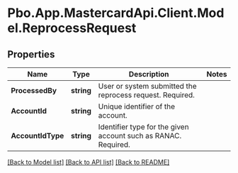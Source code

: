 # Pbo.App.MastercardApi.Client.Model.ReprocessRequest
## Properties

Name | Type | Description | Notes
------------ | ------------- | ------------- | -------------
**ProcessedBy** | **string** | User or system submitted the reprocess request. Required. | 
**AccountId** | **string** | Unique identifier of the account. | 
**AccountIdType** | **string** | Identifier type for the given account such as RANAC. Required. | 

[[Back to Model list]](../README.md#documentation-for-models) [[Back to API list]](../README.md#documentation-for-api-endpoints) [[Back to README]](../README.md)

